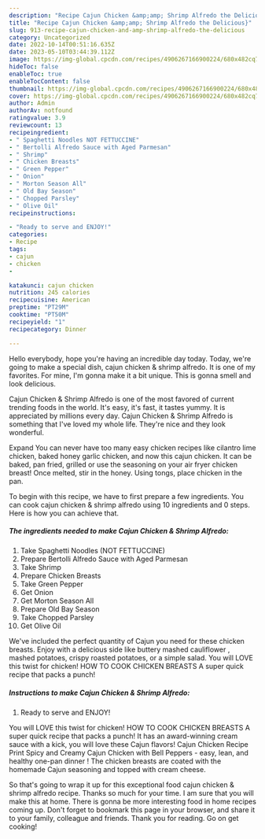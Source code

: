 ```yaml
---
description: "Recipe Cajun Chicken &amp;amp; Shrimp Alfredo the Delicious}"
title: "Recipe Cajun Chicken &amp;amp; Shrimp Alfredo the Delicious}"
slug: 913-recipe-cajun-chicken-and-amp-shrimp-alfredo-the-delicious
category: Uncategorized
date: 2022-10-14T00:51:16.635Z
date: 2023-05-10T03:44:39.112Z
image: https://img-global.cpcdn.com/recipes/4906267166900224/680x482cq70/cajun-chicken-shrimp-alfredo-recipe-main-photo.jpg
hideToc: false
enableToc: true
enableTocContent: false
thumbnail: https://img-global.cpcdn.com/recipes/4906267166900224/680x482cq70/cajun-chicken-shrimp-alfredo-recipe-main-photo.jpg
cover: https://img-global.cpcdn.com/recipes/4906267166900224/680x482cq70/cajun-chicken-shrimp-alfredo-recipe-main-photo.jpg
author: Admin
authorAv: notfound
ratingvalue: 3.9
reviewcount: 13
recipeingredient:
- " Spaghetti Noodles NOT FETTUCCINE"
- " Bertolli Alfredo Sauce with Aged Parmesan"
- " Shrimp"
- " Chicken Breasts"
- " Green Pepper"
- " Onion"
- " Morton Season All"
- " Old Bay Season"
- " Chopped Parsley"
- " Olive Oil"
recipeinstructions:

- "Ready to serve and ENJOY!"
categories:
- Recipe
tags:
- cajun
- chicken
- 

katakunci: cajun chicken  
nutrition: 245 calories
recipecuisine: American
preptime: "PT29M"
cooktime: "PT50M"
recipeyield: "1"
recipecategory: Dinner

---
```



Hello everybody, hope you're having an incredible day today. Today, we're going to make a special dish, cajun chicken &amp; shrimp alfredo. It is one of my favorites. For mine, I'm gonna make it a bit unique. This is gonna smell and look delicious.

Cajun Chicken &amp; Shrimp Alfredo is one of the most favored of current trending foods in the world. It's easy, it's fast, it tastes yummy. It is appreciated by millions every day. Cajun Chicken &amp; Shrimp Alfredo is something that I've loved my whole life. They're nice and they look wonderful.

Expand You can never have too many easy chicken recipes like cilantro lime chicken, baked honey garlic chicken, and now this cajun chicken. It can be baked, pan fried, grilled or use the seasoning on your air fryer chicken breast! Once melted, stir in the honey. Using tongs, place chicken in the pan.


To begin with this recipe, we have to first prepare a few ingredients. You can cook cajun chicken &amp; shrimp alfredo using 10 ingredients and 0 steps. Here is how you can achieve that.

<!--inarticleads1-->

##### The ingredients needed to make Cajun Chicken &amp; Shrimp Alfredo:

1. Take  Spaghetti Noodles (NOT FETTUCCINE)
1. Prepare  Bertolli Alfredo Sauce with Aged Parmesan
1. Take  Shrimp
1. Prepare  Chicken Breasts
1. Take  Green Pepper
1. Get  Onion
1. Get  Morton Season All
1. Prepare  Old Bay Season
1. Take  Chopped Parsley
1. Get  Olive Oil


We&#39;ve included the perfect quantity of Cajun you need for these chicken breasts. Enjoy with a delicious side like buttery mashed cauliflower , mashed potatoes, crispy roasted potatoes, or a simple salad. You will LOVE this twist for chicken! HOW TO COOK CHICKEN BREASTS A super quick recipe that packs a punch! 

<!--inarticleads2-->

##### Instructions to make Cajun Chicken &amp; Shrimp Alfredo:


1. Ready to serve and ENJOY!

You will LOVE this twist for chicken! HOW TO COOK CHICKEN BREASTS A super quick recipe that packs a punch! It has an award-winning cream sauce with a kick, you will love these Cajun flavors! Cajun Chicken Recipe Print Spicy and Creamy Cajun Chicken with Bell Peppers - easy, lean, and healthy one-pan dinner ! The chicken breasts are coated with the homemade Cajun seasoning and topped with cream cheese. 

So that's going to wrap it up for this exceptional food cajun chicken &amp; shrimp alfredo recipe. Thanks so much for your time. I am sure that you will make this at home. There is gonna be more interesting food in home recipes coming up. Don't forget to bookmark this page in your browser, and share it to your family, colleague and friends. Thank you for reading. Go on get cooking!

